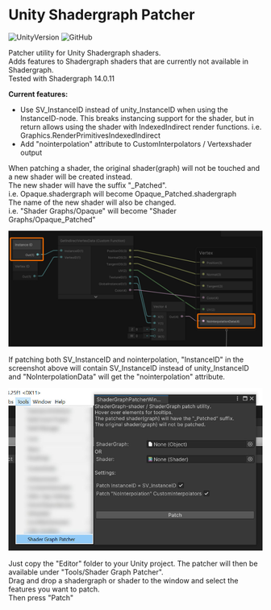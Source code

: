 # Unity Shadergraph Patcher
![UnityVersion](https://img.shields.io/static/v1?label=unity&message=2022.3%2B&color=blue&style=flat&logo=Unity)
![GitHub](https://img.shields.io/github/license/dotmos/UnityShaderGraphPatcher)

Patcher utility for Unity Shadergraph shaders.</br>
Adds features to Shadergraph shaders that are currently not available in Shadergraph.</br>
Tested with Shadergraph 14.0.11

**Current features:**
- Use SV_InstanceID instead of unity_InstanceID when using the InstanceID-node. This breaks instancing support for the shader, but in return allows using the shader with IndexedIndirect render functions. i.e. Graphics.RenderPrimitivesIndexedIndirect
- Add "nointerpolation" attribute to CustomInterpolators / Vertexshader output

When patching a shader, the original shader(graph) will not be touched and a new shader will be created instead.</br>
The new shader will have the suffix "_Patched".</br>
i.e. Opaque.shadergraph will become Opaque_Patched.shadergraph</br>
The name of the new shader will also be changed.</br>
i.e. "Shader Graphs/Opaque" will become "Shader Graphs/Opaque_Patched"

<img src="./Docs/Graph.jpg">

If patching both SV_InstanceID and nointerpolation, "InstanceID" in the screenshot above will contain SV_InstanceID instead of unity_InstanceID and "NoInterpolationData" will get the "nointerpolation" attribute.

<img src="./Docs/PatcherWindow.jpg">

Just copy the "Editor" folder to your Unity project. The patcher will then be available under "Tools/Shader Graph Patcher".</br>
Drag and drop a shadergraph or shader to the window and select the features you want to patch.</br>
Then press "Patch"
